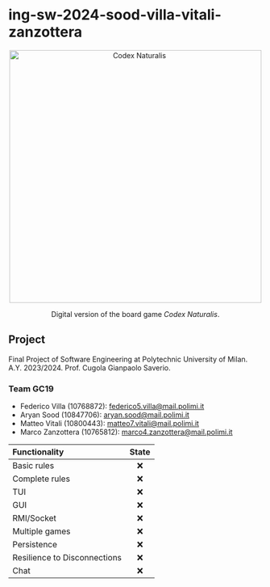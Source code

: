 # ing-sw-2024-sood-villa-vitali-zanzottera

<div align="center">
<img src="https://www.craniocreations.it/storage/media/products/19/41/Codex_scatola+ombra.png" alt="Codex Naturalis" width="500" class="jop-noMdConv">
  
Digital version of the board game *Codex Naturalis*.
</div>

## Project

Final Project of Software Engineering at Polytechnic University of Milan. A.Y. 2023/2024. Prof. Cugola Gianpaolo Saverio.

### Team GC19

- Federico Villa (10768872): federico5.villa@mail.polimi.it
- Aryan Sood (10847706): aryan.sood@mail.polimi.it
- Matteo Vitali (10800443): matteo7.vitali@mail.polimi.it
- Marco Zanzottera (10765812): marco4.zanzottera@mail.polimi.it

| Functionality | State |
|:-----------------------|:------------------------------------:|
| Basic rules |  :x:  |
| Complete rules |  :x:  |
| TUI |  :x:  |
| GUI |  :x:  |
| RMI/Socket |  :x:  |
| Multiple games |  :x:  |
| Persistence |  :x:  |
| Resilience to Disconnections |  :x:  |
| Chat |  :x:  |